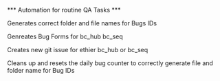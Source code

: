 *** Automation for routine QA Tasks ***

Generates correct folder and file names for Bugs IDs

Genreates Bug Forms for bc_hub bc_seq

Creates new git issue for ethier bc_hub or bc_seq

Cleans up and resets the daily bug counter to correctly generate file and folder name for Bug IDs
